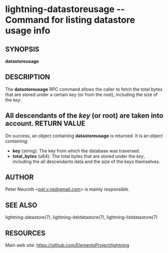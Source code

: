 lightning-datastoreusage -- Command for listing datastore usage info
============================================================

SYNOPSIS
--------

**datastoreusage**

DESCRIPTION
-----------

The **datastoreusage** RPC command allows the caller to fetch the 
total bytes that are stored under a certain *key* (or from the root),
including the size of the *key*.

All descendants of the *key* (or root) are taken into account.
RETURN VALUE
------------

[comment]: # (GENERATE-FROM-SCHEMA-START)
On success, an object containing **datastoreusage** is returned.  It is an object containing:

- **key** (string): The key from which the database was traversed.
- **total\_bytes** (u64): The total bytes that are stored under the *key*, including the all descendants data and the size of the keys themselves.

[comment]: # (GENERATE-FROM-SCHEMA-END)

AUTHOR
------

Peter Neuroth <<pet.v.ne@gmail.com>> is mainly responsible.

SEE ALSO
--------

lightning-datastore(7), lightning-deldatastore(7), lightning-listdatastore(7)

RESOURCES
---------

Main web site: <https://github.com/ElementsProject/lightning>

[comment]: # ( SHA256STAMP:743b3308974872f191362fcd0b1af647ea1efd28ae30ea04f6deb22418871a17)
